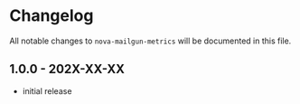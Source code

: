 # Changelog

All notable changes to `nova-mailgun-metrics` will be documented in this file.

## 1.0.0 - 202X-XX-XX

- initial release
